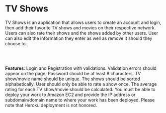 <h1> TV Shows</h1>
<p> TV Shows is an application that allows users to create an account and login, then add their favorite TV shows and movies on their respective network. Users can also rate their shows and the shows added by other users.
User can also edit the information they enter as well as remove it should they choose to.</p>
<br>
<br>
<p><b>Features</b>: Login and Registration with validations. Validation errors should appear on the page. Password should be at least 8 characters. TV show/movie name should be unique. The shows should be sorted alphabetically. User should only be able to rate a show once. The average rating for each TV show/movie should be calculated. You must be able to deploy your work to Amazon EC2 and provide the IP address or subdomain/domain name to where your work has been deployed. Please note that Heroku deployment is not honored.
    
</p>
